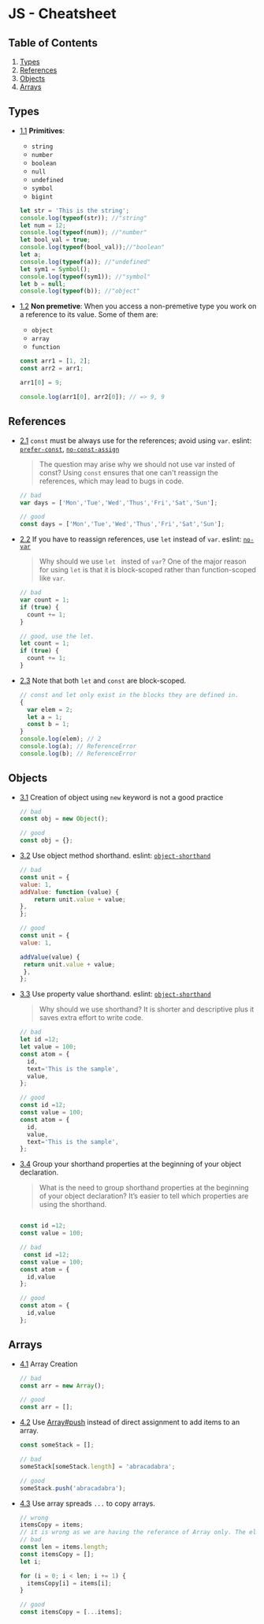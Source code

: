 # JS - Cheatsheet

## Table of Contents

  1. [Types](#types)
  1. [References](#references)
  1. [Objects](#objects)
  1. [Arrays](#arrays)

## Types

  <a name="types--primitives"></a><a name="1.1"></a>
  - [1.1](#types--primitives) **Primitives**: 

    - `string`
    - `number`
    - `boolean`
    - `null`
    - `undefined`
    - `symbol`
    - `bigint`

    ```javascript
    let str = 'This is the string';
    console.log(typeof(str)); //"string"
    let num = 12; 
    console.log(typeof(num)); //"number"
    let bool_val = true; 
    console.log(typeof(bool_val));//"boolean"
    let a;
    console.log(typeof(a)); //"undefined"
    let sym1 = Symbol();
    console.log(typeof(sym1)); //"symbol"
    let b = null;
    console.log(typeof(b)); //"object"
    ```


  <a name="types--non_premetive"></a><a name="1.2"></a>
  - [1.2](#types--non_premetive)  **Non premetive**: When you access a non-premetive type you work on a reference to its value. Some of them are:

    - `object`
    - `array`
    - `function`

    ```javascript
    const arr1 = [1, 2];
    const arr2 = arr1;

    arr1[0] = 9;

    console.log(arr1[0], arr2[0]); // => 9, 9
    ```



## References

  <a name="references--prefer-const"></a><a name="2.1"></a>
  - [2.1](#references--prefer-const) `const` must be always use for the references; avoid using `var`. eslint: [`prefer-const`](https://eslint.org/docs/rules/prefer-const.html), [`no-const-assign`](https://eslint.org/docs/rules/no-const-assign.html)

    > The question may arise why we should not use var insted of const? Using ```const``` ensures that one can't reassign the references, which may lead to bugs in code.

    ```javascript
    // bad
    var days = ['Mon','Tue','Wed','Thus','Fri','Sat','Sun'];

    // good
    const days = ['Mon','Tue','Wed','Thus','Fri','Sat','Sun'];
    
    ```

  <a name="references--disallow-var"></a><a name="2.2"></a>
  - [2.2](#references--disallow-var) If you have to reassign references, use `let` instead of `var`. eslint: [`no-var`](https://eslint.org/docs/rules/no-var.html)

    > Why should we use `let ` insted of `var`? One of the major reason for using `let` is that it is block-scoped rather than function-scoped like `var`.

    ```javascript
    // bad
    var count = 1;
    if (true) {
      count += 1;
    }

    // good, use the let.
    let count = 1;
    if (true) {
      count += 1;
    }
    ```

  <a name="references--block-scope"></a><a name="2.3"></a>
  - [2.3](#references--block-scope) Note that both `let` and `const` are block-scoped.

    ```javascript
    // const and let only exist in the blocks they are defined in.
    {
      var elem = 2;
      let a = 1;
      const b = 1;
    }
    console.log(elem); // 2
    console.log(a); // ReferenceError
    console.log(b); // ReferenceError
    ```


## Objects

  <a name="objects--no-new"></a><a name="3.1"></a>
  - [3.1](#objects--no-new) Creation of object using `new` keyword is not a good practice

    ```javascript
    // bad
    const obj = new Object();

    // good
    const obj = {};
    ```

  
  <a name="es6-object-shorthand"></a><a name="3.4"></a>
  - [3.2](#es6-object-shorthand) Use object method shorthand. eslint: [`object-shorthand`](https://eslint.org/docs/rules/object-shorthand.html)

    ```javascript
    // bad
    const unit = {
    value: 1,
    addValue: function (value) {
        return unit.value + value;
    },
    };

    // good
    const unit = {
    value: 1,

    addValue(value) {
     return unit.value + value;
     },
    };
    ```

  <a name="es6-object-concise"></a><a name="3.6"></a>
  - [3.3](#es6-object-concise) Use property value shorthand. eslint: [`object-shorthand`](https://eslint.org/docs/rules/object-shorthand.html)

    > Why should we use shorthand? It is shorter and descriptive plus it saves extra effort to write code.

    ```javascript
    // bad
    let id =12;
    let value = 100;
    const atom = {
      id,
      text='This is the sample',
      value,
    };

    // good
    const id =12;
    const value = 100;
    const atom = {
      id,
      value,
      text='This is the sample',
    };
    ```

  <a name="objects--grouped-shorthand"></a><a name="3.7"></a>
  - [3.4](#objects--grouped-shorthand) Group your shorthand properties at the beginning of your object declaration.

    > What is the need to group shorthand properties at the beginning of your object declaration? It’s easier to tell which properties are using the shorthand.

    ```javascript
    
    const id =12;
    const value = 100;

    // bad
     const id =12;
    const value = 100;
    const atom = {
      id,value
    };

    // good
    const atom = {
      id,value
    };
    ```


## Arrays

  <a name="arrays--literals"></a><a name="4.1"></a>
  - [4.1](#arrays--literals) Array Creation

    ```javascript
    // bad
    const arr = new Array();

    // good
    const arr = [];
    ```

  <a name="arrays--push"></a><a name="4.2"></a>
  - [4.2](#arrays--push) Use [Array#push](https://developer.mozilla.org/en/docs/Web/JavaScript/Reference/Global_Objects/Array/push) instead of direct assignment to add items to an array.

    ```javascript
    const someStack = [];

    // bad
    someStack[someStack.length] = 'abracadabra';

    // good
    someStack.push('abracadabra');
    ```

  <a name="es6-array-spreads"></a><a name="4.3"></a>
  - [4.3](#es6-array-spreads) Use array spreads `...` to copy arrays.

    ```javascript
    // wrong
    itemsCopy = items;
    // it is wrong as we are having the referance of Array only. The elements are not coppied
    // bad
    const len = items.length;
    const itemsCopy = [];
    let i;

    for (i = 0; i < len; i += 1) {
      itemsCopy[i] = items[i];
    }

    // good
    const itemsCopy = [...items];
    ```

  


